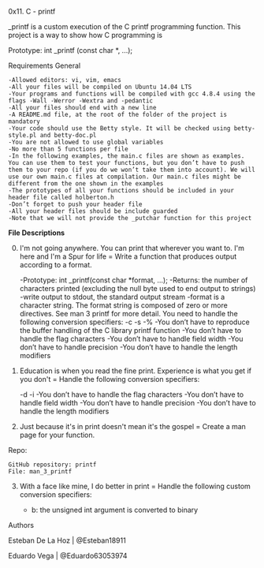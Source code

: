 <p1>0x11. C - printf</p1>

_printf is a custom execution of the C printf programming function. This project is a way to show how C programming is

Prototype: int _printf (const char *, ...);

<p1>Requirements</p1>
<p3>General</p3>

    -Allowed editors: vi, vim, emacs
    -All your files will be compiled on Ubuntu 14.04 LTS
    -Your programs and functions will be compiled with gcc 4.8.4 using the flags -Wall -Werror -Wextra and -pedantic
    -All your files should end with a new line
    -A README.md file, at the root of the folder of the project is mandatory
    -Your code should use the Betty style. It will be checked using betty-style.pl and betty-doc.pl
    -You are not allowed to use global variables
    -No more than 5 functions per file
    -In the following examples, the main.c files are shown as examples. You can use them to test your functions, but you don’t have to push them to your repo (if you do we won’t take them into account). We will use our own main.c files at compilation. Our main.c files might be different from the one shown in the examples
    -The prototypes of all your functions should be included in your header file called holberton.h
    -Don’t forget to push your header file
    -All your header files should be include guarded
    -Note that we will not provide the _putchar function for this project


<strong>File Descriptions</strong>

0. I'm not going anywhere. You can print that wherever you want to. I'm here and I'm a Spur for life = Write a function that produces output according to a format.

    -Prototype: int _printf(const char *format, ...);
    -Returns: the number of characters printed (excluding the null byte used to end output to strings)
    -write output to stdout, the standard output stream
    -format is a character string. The format string is composed of zero or more directives. See man 3 printf for more detail. You need to handle the following conversion specifiers:
        -c
        -s
        -%
    -You don’t have to reproduce the buffer handling of the C library printf function
    -You don’t have to handle the flag characters
    -You don’t have to handle field width
    -You don’t have to handle precision
    -You don’t have to handle the length modifiers


1. Education is when you read the fine print. Experience is what you get if you don't  = Handle the following conversion specifiers:

   -d
   -i
    -You don’t have to handle the flag characters
    -You don’t have to handle field width
    -You don’t have to handle precision
    -You don’t have to handle the length modifiers


2. Just because it's in print doesn't mean it's the gospel = Create a man page for your function.

Repo:

    GitHub repository: printf
    File: man_3_printf



3. With a face like mine, I do better in print = Handle the following custom conversion specifiers:

   - b: the unsigned int argument is converted to binary










<p1>Authors</p1>

Esteban De La Hoz | @Esteban18911

Eduardo Vega | @Eduardo63053974
